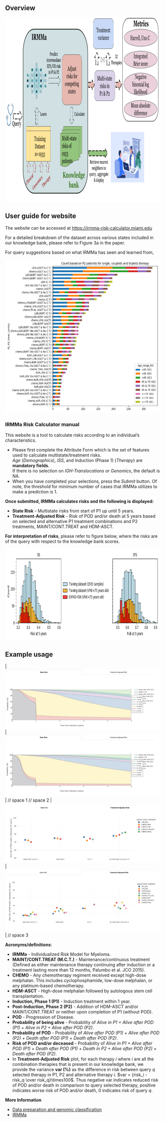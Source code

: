 ## Overview

<p align="center">
  <img width="980" height="600" src="https://github.com/UM-Myeloma-Genomics/GCP_MM/blob/main/guide/figs/git_overview.png?raw=true">
</p>

## User guide for website

The website can be accessed at https://irmma-risk-calculator.miami.edu

For a detailed breakdown of the dataset across various states included in our knowledge bank, please refer to Figure 3a in the paper.

For query suggestions based on what IRMMa has seen and learned from,
<p align="center">
  <img width="600" height="500" src="./figs/recommendations.png">
</p>

### IRMMa Risk Calculator manual

This website is a tool to calculate risks according to an individual’s characteristics. 

* Please first complete the Attribute Form which is the set of features used to calculate multistate/treatment risks. <br /> *Age* (*Demographics*), *ISS*, and Induction (Phase 1) (*Therapy*) are **mandatory fields**. <br /> If there is no selection on *IGH-Translocations* or *Genomics*, the default is NA. 
* When you have completed your selections, press the *Submit* button. Of note, the threshold for  minimum number of cases that IRMMa utilizes to make a prediction is 1.

**Once submitted, IRMMa calculates risks and the following is displayed:**

* **State Risk** - Multistate risks from start of P1 up until 5 years.
* **Treatment-Adjusted Risk** - Risk of POD and/or death at 5 years based on selected and alternative P1 treatment combinations and P2 treatments, MAINT/CONT.TREAT and HDM-ASCT.

**For interpretation of risks**, please refer to figure below, where the risks are of the query with respect to the knowledge bank scores.
<p align="center">
  <img width="720" height="300" src="./figs/risks.png">
</p>

## Example usage

|![alt-text-1](./figs/ex1_2.png "High risk") | ![alt-text-2](./figs/ex2_1.png "Low risk")|
// space 1
// space 2
|![alt-text-1](./figs/ex1_3.png "High risk") | ![alt-text-2](./figs/ex2_2.png "Low risk")|
// space 3


**Acronyms/definitions**:

* **IRMMa** - Individualized Risk Model for Myeloma.
* **MAINT/CONT.TREAT (M.C.T.)** - Maintenance/continuous treatment (Defined as either maintenance therapy continuing after induction or a treatment lasting more than 12 months, Palumbo et al. JCO 2015).
* **CHEMO** - Any chemotherapy regiment received except high-dose melphalan. This includes cyclophosphamide, low-dose melphalan, or any platinum-based chemotherapy.
* **HDM-ASCT** - High-dose melphalan followed by autologous stem cell transplantation.
* **Induction, Phase 1 (P1)** - Induction treatment within 1 year.
* **Post-Induction, Phase 2 (P2)** - Addition of HDM-ASCT and/or MAINT/CONT.TREAT or neither upon completion of P1 (without POD).
* **POD** - Progression of Disease.
* **Probability of being alive** - Probability of *Alive in P1 + Alive after POD (P1) + Alive in P2 + Alive after POD (P2)*.
* **Probability of POD** - Probability of *Alive after POD (P1) + Alive after POD (P2) + Death after POD (P1) + Death after POD (P2)*. 
* **Risk of POD and/or deceased** - Probability of *Alive in P1 + Alive after POD (P1) + Death after POD (P1) + Death in P2 + Alive after POD (P2) + Death after POD (P2)*.
* In **Treatment-Adjusted Risk** plot, for each therapy $i$ where $i$ are all the combination therapies that is present in our knowledge bank, we provide the variance **var (%)** as the difference in risk between query ${q}$ selected therapy in P1, P2 and alternative therapy $i$. $var = {risk_i - risk_q \over risk_q}\times100$. Thus negative var indicates reduced risk of POD and/or death in comparison to query selected therapy, positive indicates worse risk of POD and/or death, 0 indicates risk of query $q$. 

**More Information**
* [Data preparation and genomic classification](https://github.com/UM-Myeloma-Genomics/GCP_MM/tree/main/genomic)
* [IRMMa](https://github.com/UM-Myeloma-Genomics/GCP_MM/tree/main/prognostication)

